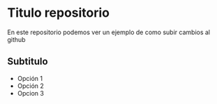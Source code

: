 # Titulo repositorio

En este repositorio podemos ver un ejemplo de como subir cambios al github

## Subtitulo

* Opción 1
* Opción 2
* Opcion 3